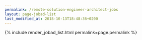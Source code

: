 ```yaml
---
permalink: /remote-solution-engineer-architect-jobs
layout: page-jobad-list
last_modified_at: 2018-10-13T18:48:36+0200
---
```

{% include render_jobad_list.html permalink=page.permalink %}
